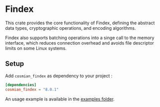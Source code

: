 # Findex

This crate provides the core functionality of Findex, defining the abstract data types, cryptographic operations, and encoding algorithms.

Findex also supports batching operations into a singe call to the memory interface, which reduces connection overhead and avoids file descriptor limits on some Linux systems.

## Setup

Add `cosmian_findex` as dependency to your project :

```toml
[dependencies]
cosmian_findex = "8.0.1"
```

An usage example is available in the [examples folder](./examples).
